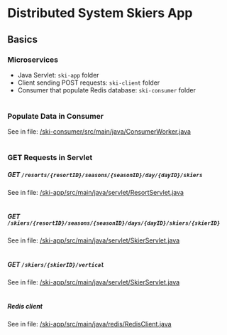 # Distributed System Skiers App

## Basics
### Microservices
* Java Servlet: `ski-app` folder <br>
* Client sending POST requests: `ski-client` folder <br>
* Consumer that populate Redis database: `ski-consumer` folder
<br/><br/>

### Populate Data in Consumer
See in file: [/ski-consumer/src/main/java/ConsumerWorker.java](https://github.com/mengqianshasha/distributed-system-skiers-app/blob/main/ski-consumer/src/main/java/ConsumerWorker.java)
<br/><br/>

### GET Requests in Servlet
##### GET `/resorts/{resortID}/seasons/{seasonID}/day/{dayID}/skiers`
See in file: [/ski-app/src/main/java/servlet/ResortServlet.java](https://github.com/mengqianshasha/distributed-system-skiers-app/blob/main/ski-app/src/main/java/servlet/ResortServlet.java)
<br/><br/>

##### GET `/skiers/{resortID}/seasons/{seasonID}/days/{dayID}/skiers/{skierID}`
See in file: [/ski-app/src/main/java/servlet/SkierServlet.java](https://github.com/mengqianshasha/distributed-system-skiers-app/blob/main/ski-app/src/main/java/servlet/SkierServlet.java)
<br/><br/>

##### GET `/skiers/{skierID}/vertical`
See in file: [/ski-app/src/main/java/servlet/SkierServlet.java](https://github.com/mengqianshasha/distributed-system-skiers-app/blob/main/ski-app/src/main/java/servlet/SkierServlet.java)
<br/><br/>

##### Redis client
See in file: [/ski-app/src/main/java/redis/RedisClient.java](https://github.com/mengqianshasha/distributed-system-skiers-app/blob/main/ski-app/src/main/java/redis/RedisClient.java)
